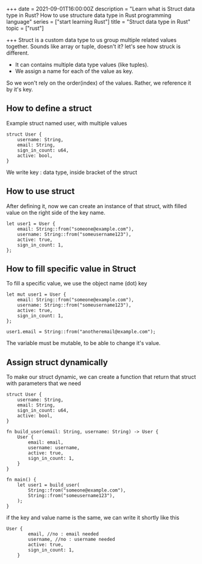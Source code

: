 +++
date = 2021-09-01T16:00:00Z
description = "Learn what is Struct data type in Rust? How to use structure data type in Rust programming language"
series = ["start learning Rust"]
title = "Struct data type in Rust"
topic = ["rust"]

+++
Struct is a custom data type to us group multiple related values together. Sounds like array or tuple, doesn't it? let's see how struck is different.

* It can contains multiple data type values (like tuples).
* We assign a name for each of the value as key.

So we won't rely on the order(index) of the values. Rather, we reference it by it's key.

## How to define a struct

Example struct named user, with multiple values

    struct User {
        username: String,
        email: String,
        sign_in_count: u64,
        active: bool,
    }

We write key : data type, inside bracket of the struct

## How to use struct

After defining it, now we can create an instance of that struct, with filled value on the right side of the key name.

    let user1 = User {
        email: String::from("someone@example.com"),
        username: String::from("someusername123"),
        active: true,
        sign_in_count: 1,
    };

## How to fill specific value in Struct

To fill a specific value, we use the object name (dot) key

    let mut user1 = User {
        email: String::from("someone@example.com"),
        username: String::from("someusername123"),
        active: true,
        sign_in_count: 1,
    };
    
    user1.email = String::from("anotheremail@example.com");

The variable must be mutable, to be able to change it's value.

## Assign struct dynamically

To make our struct dynamic, we can create a function that return that struct with parameters that we need

    struct User {
        username: String,
        email: String,
        sign_in_count: u64,
        active: bool,
    }
    
    fn build_user(email: String, username: String) -> User {
        User {
            email: email,
            username: username,
            active: true,
            sign_in_count: 1,
        }
    }
    
    fn main() {
        let user1 = build_user(
            String::from("someone@example.com"),
            String::from("someusername123"),
        );
    }

if the key and value name is the same, we can write it shortly like this

    User {
            email, //no : email needed
            username, //no : username needed
            active: true,
            sign_in_count: 1,
        }